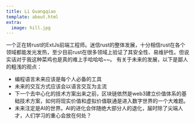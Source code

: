 ```yaml
---
title: Li Guangqiao
template: about.html
extra:
  image: hill.jpg
---
```

一个正在转rust的ExtJs前端工程师。迷信rust的整体发展，十分相信rust在各个领域都能发光发热，至少目前rust在很多领域上验证了其安全性、易维护性。但说实话对于我这种菜鸡也是真的难上手哈哈哈~~。
有关于未来的发展，以下是鄙人的粗浅的观点：
- 编程语言未来应该是每个人必备的工具
- 未来的交互方式应该会以语言交互为主流
- 下一个去中心化的技术方案出来之前，区块链依然是web3建立价值体系的基础技术方案，如何将现实价值和虚拟价值联通是进入数字世界的一个大难题。
- 未来注定是AI的世界。AI的进化会伴随绝大部分人的退化，届时除了尖端人才，人们学习的重心会放在何处？
